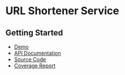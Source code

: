 # URL Shortener Service

## Getting Started

* [Demo](https://developersworkspace.co.za/projects/url-shortener)
* [API Documentation](https://url-shortener.openservices.co.za/api/docs/)
* [Source Code](https://github.com/barend-erasmus/url-shortener-service)
* [Coverage Report](https://url-shortener.openservices.co.za/api/coverage/)